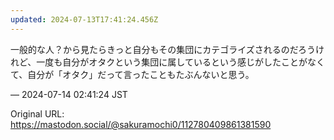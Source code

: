 ```yaml
---
updated: 2024-07-13T17:41:24.456Z
---
```


<p>一般的な人？から見たらきっと自分もその集団にカテゴライズされるのだろうけれど、一度も自分がオタクという集団に属しているという感じがしたことがなくて、自分が「オタク」だって言ったこともたぶんないと思う。</p>

&mdash; 2024-07-14 02:41:24 JST

Original URL: https://mastodon.social/@sakuramochi0/112780409861381590
